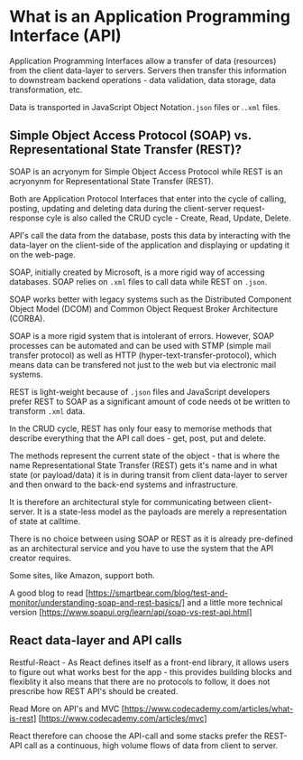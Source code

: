 # What is an Application Programming Interface (API)

Application Programming Interfaces allow a transfer of data (resources) from the client data-layer to servers. Servers then transfer this information to downstream backend operations - data validation, data storage, data transformation, etc.

Data is transported in JavaScript Object Notation`.json` files or .`.xml` files.

## Simple Object Access Protocol (SOAP) vs. Representational State Transfer (REST)?

SOAP is an acryonym for Simple Object Access Protocol while REST is an acryonynm for Representational State Transfer (REST).

Both are Application Protocol Interfaces that enter into the cycle of calling, posting, updating and deleting data during the client-server request-response cyle is also called the CRUD cycle - Create, Read, Update, Delete.

API's call the data from the database, posts this data by interacting with the data-layer on the client-side of the application and displaying or updating it on the web-page.

SOAP, initially created by Microsoft, is a more rigid way of accessing databases. SOAP relies on `.xml` files to call data while REST on `.json`.

SOAP works better with legacy systems such as the Distributed Component Object Model (DCOM) and Common Object Request Broker Architecture (CORBA).

SOAP is a more rigid system that is intolerant of errors. However, SOAP processes can be automated and can be used with STMP (simple mail transfer protocol) as well as HTTP (hyper-text-transfer-protocol), which means data can be transfered not just to the web but via electronic mail systems.

REST is light-weight because of `.json` files and JavaScript developers prefer REST to SOAP as a significant amount of code needs ot be written to transform `.xml` data.

In the CRUD cycle, REST has only four easy to memorise methods that describe everything that the API call does - get, post, put and delete.

The methods represent the current state of the object - that is where the name Representational State Transfer (REST) gets it's name and in what state (or payload/data) it is in during transit from client data-layer to server and then onward to the back-end systems and infrastructure.

It is therefore an architectural style for communicating between client-server. It is a state-less model as the payloads are merely a representation of state at calltime.

There is no choice between using SOAP or REST as it is already pre-defined as an architectural service and you have to use the system that the API creator requires.

Some sites, like Amazon, support both.

A good blog to read [https://smartbear.com/blog/test-and-monitor/understanding-soap-and-rest-basics/] and a little more technical version [https://www.soapui.org/learn/api/soap-vs-rest-api.html]

## React data-layer and API calls

Restful-React - As React defines itself as a front-end library, it allows users to figure out what works best for the app - this provides building blocks and flexiblity it also means that there are no protocols to follow, it does not prescribe how REST API's should be created.

Read More on API's and MVC [https://www.codecademy.com/articles/what-is-rest] [https://www.codecademy.com/articles/mvc]

React therefore can choose the API-call and some stacks prefer the REST-API call as a continuous, high volume flows of data from client to server.

